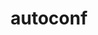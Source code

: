 ---
title: "autoconf"
layout: cache
categories: [package, v0.19]
meta: {"versions": ["2.69"], "compilers": ["gcc@7.3.1"], "oss": ["amzn2"], "platforms": ["linux"], "targets": ["aarch64"], "stacks": ["aws-ahug-aarch64", "aws-isc-aarch64", "radiuss-aws-aarch64"], "num_specs": 1, "num_specs_by_stack": {"radiuss-aws-aarch64": 1, "aws-isc-aarch64": 1, "aws-ahug-aarch64": 1}}
spec_details: [{"hash": "qohspefy5rtqcbkbf3uwajvgh5ayuol2", "compiler": "gcc@7.3.1", "versions": ["2.69"], "os": "amzn2", "platform": "linux", "target": "aarch64", "variants": ["build_system=autotools", "patches=35c4492,7793209,a49dd5b"], "stacks": ["radiuss-aws-aarch64", "aws-isc-aarch64", "aws-ahug-aarch64"], "size": "-", "tarball": "https://binaries.spack.io/releases/v0.19/build_cache/linux-amzn2-aarch64/gcc-7.3.1/autoconf-2.69/linux-amzn2-aarch64-gcc-7.3.1-autoconf-2.69-qohspefy5rtqcbkbf3uwajvgh5ayuol2.spack"}]
---